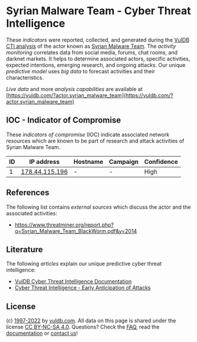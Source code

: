 # Syrian Malware Team - Cyber Threat Intelligence

These _indicators_ were reported, collected, and generated during the [VulDB CTI analysis](https://vuldb.com/?kb.cti) of the actor known as [Syrian Malware Team](https://vuldb.com/?actor.syrian_malware_team). The _activity monitoring_ correlates data from social media, forums, chat rooms, and darknet markets. It helps to determine associated actors, specific activities, expected intentions, emerging research, and ongoing attacks. Our unique _predictive model_ uses _big data_ to forecast activities and their characteristics.

_Live data_ and more _analysis capabilities_ are available at [https://vuldb.com/?actor.syrian_malware_team](https://vuldb.com/?actor.syrian_malware_team)

## IOC - Indicator of Compromise

These _indicators of compromise_ (IOC) indicate associated network resources which are known to be part of research and attack activities of Syrian Malware Team.

ID | IP address | Hostname | Campaign | Confidence
-- | ---------- | -------- | -------- | ----------
1 | [178.44.115.196](https://vuldb.com/?ip.178.44.115.196) | - | - | High

## References

The following list contains _external sources_ which discuss the actor and the associated activities:

* https://www.threatminer.org/report.php?q=Syrian_Malware_Team_BlackWorm.pdf&y=2014

## Literature

The following _articles_ explain our unique predictive cyber threat intelligence:

* [VulDB Cyber Threat Intelligence Documentation](https://vuldb.com/?kb.cti)
* [Cyber Threat Intelligence - Early Anticipation of Attacks](https://www.scip.ch/en/?labs.20201022)

## License

(c) [1997-2022](https://vuldb.com/?kb.changelog) by [vuldb.com](https://vuldb.com/?kb.about). All data on this page is shared under the license [CC BY-NC-SA 4.0](https://creativecommons.org/licenses/by-nc-sa/4.0/). Questions? Check the [FAQ](https://vuldb.com/?kb.faq), read the [documentation](https://vuldb.com/?kb) or [contact us](https://vuldb.com/?contact)!
